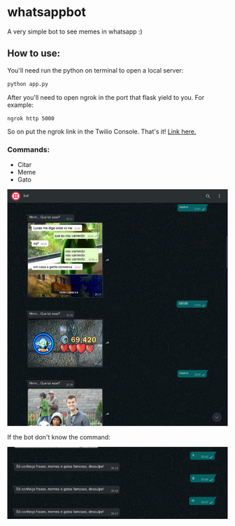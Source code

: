 # whatsappbot
A very simple bot to see memes in whatsapp :)


## How to use:

You'll need run the python on terminal to open a local server:
~~~python
python app.py
~~~

After you'll need to open ngrok in the port that flask yield to you. For example:
~~~
ngrok http 5000
~~~

So on put the ngrok link in the Twilio Console. That's it!
[Link here.](https://www.twilio.com/console/sms/whatsapp/sandbox)

### Commands:
 - Citar
 - Meme
 - Gato

![memes](https://github.com/junque1r4/whatsappbot/blob/main/ims/pic1-meme.png)


If the bot don't know the command:


![error](https://github.com/junque1r4/whatsappbot/blob/main/ims/pic2-error.png)
